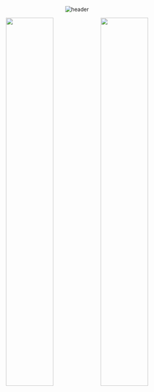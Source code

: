 <div align = center>
  
![header](https://capsule-render.vercel.app/api?type=waving&color=gradient&height=300&section=header&text=JongPark&desc=Kermit%20that%20commits&fontSize=80&animation=twinkling&descAlignY=30)
  
  <img width=50% src="https://github-readme-stats.vercel.app/api?username=jongpark1234" /><img width=50%  src="https://github-readme-stats.vercel.app/api/top-langs/?username=jongpark1234&layout=compact" />
